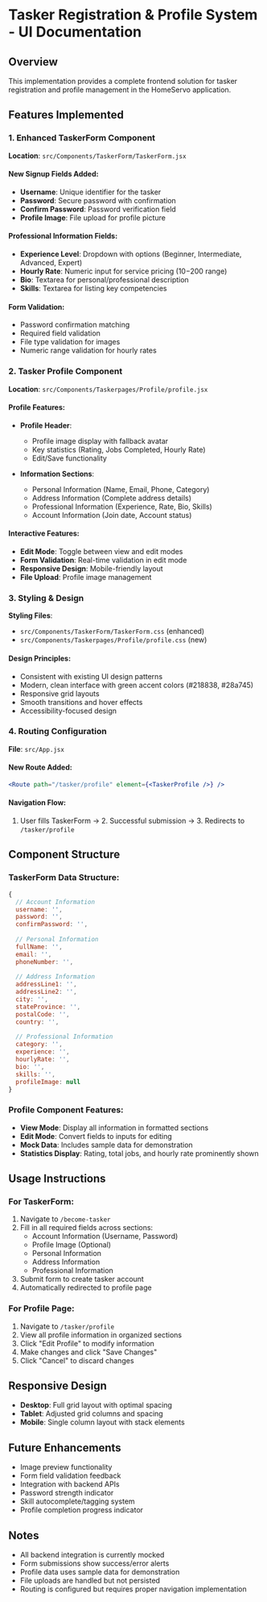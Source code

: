 # Tasker Registration & Profile System - UI Documentation

## Overview
This implementation provides a complete frontend solution for tasker registration and profile management in the HomeServo application.

## Features Implemented

### 1. Enhanced TaskerForm Component
**Location**: `src/Components/TaskerForm/TaskerForm.jsx`

#### New Signup Fields Added:
- **Username**: Unique identifier for the tasker
- **Password**: Secure password with confirmation
- **Confirm Password**: Password verification field
- **Profile Image**: File upload for profile picture

#### Professional Information Fields:
- **Experience Level**: Dropdown with options (Beginner, Intermediate, Advanced, Expert)
- **Hourly Rate**: Numeric input for service pricing ($10-$200 range)
- **Bio**: Textarea for personal/professional description
- **Skills**: Textarea for listing key competencies

#### Form Validation:
- Password confirmation matching
- Required field validation
- File type validation for images
- Numeric range validation for hourly rates

### 2. Tasker Profile Component
**Location**: `src/Components/Taskerpages/Profile/profile.jsx`

#### Profile Features:
- **Profile Header**: 
  - Profile image display with fallback avatar
  - Key statistics (Rating, Jobs Completed, Hourly Rate)
  - Edit/Save functionality

- **Information Sections**:
  - Personal Information (Name, Email, Phone, Category)
  - Address Information (Complete address details)
  - Professional Information (Experience, Rate, Bio, Skills)
  - Account Information (Join date, Account status)

#### Interactive Features:
- **Edit Mode**: Toggle between view and edit modes
- **Form Validation**: Real-time validation in edit mode
- **Responsive Design**: Mobile-friendly layout
- **File Upload**: Profile image management

### 3. Styling & Design
**Styling Files**: 
- `src/Components/TaskerForm/TaskerForm.css` (enhanced)
- `src/Components/Taskerpages/Profile/profile.css` (new)

#### Design Principles:
- Consistent with existing UI design patterns
- Modern, clean interface with green accent colors (#218838, #28a745)
- Responsive grid layouts
- Smooth transitions and hover effects
- Accessibility-focused design

### 4. Routing Configuration
**File**: `src/App.jsx`

#### New Route Added:
```jsx
<Route path="/tasker/profile" element={<TaskerProfile />} />
```

#### Navigation Flow:
1. User fills TaskerForm → 2. Successful submission → 3. Redirects to `/tasker/profile`

## Component Structure

### TaskerForm Data Structure:
```javascript
{
  // Account Information
  username: '',
  password: '',
  confirmPassword: '',
  
  // Personal Information  
  fullName: '',
  email: '',
  phoneNumber: '',
  
  // Address Information
  addressLine1: '',
  addressLine2: '',
  city: '',
  stateProvince: '',
  postalCode: '',
  country: '',
  
  // Professional Information
  category: '',
  experience: '',
  hourlyRate: '',
  bio: '',
  skills: '',
  profileImage: null
}
```

### Profile Component Features:
- **View Mode**: Display all information in formatted sections
- **Edit Mode**: Convert fields to inputs for editing
- **Mock Data**: Includes sample data for demonstration
- **Statistics Display**: Rating, total jobs, and hourly rate prominently shown

## Usage Instructions

### For TaskerForm:
1. Navigate to `/become-tasker`
2. Fill in all required fields across sections:
   - Account Information (Username, Password)
   - Profile Image (Optional)
   - Personal Information
   - Address Information  
   - Professional Information
3. Submit form to create tasker account
4. Automatically redirected to profile page

### For Profile Page:
1. Navigate to `/tasker/profile`
2. View all profile information in organized sections
3. Click "Edit Profile" to modify information
4. Make changes and click "Save Changes"
5. Click "Cancel" to discard changes

## Responsive Design
- **Desktop**: Full grid layout with optimal spacing
- **Tablet**: Adjusted grid columns and spacing
- **Mobile**: Single column layout with stack elements

## Future Enhancements
- Image preview functionality
- Form field validation feedback
- Integration with backend APIs
- Password strength indicator
- Skill autocomplete/tagging system
- Profile completion progress indicator

## Notes
- All backend integration is currently mocked
- Form submissions show success/error alerts
- Profile data uses sample data for demonstration
- File uploads are handled but not persisted
- Routing is configured but requires proper navigation implementation
